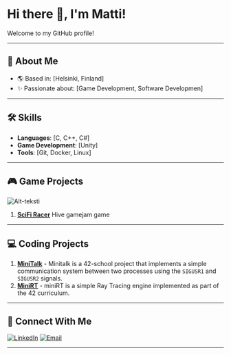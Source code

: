 # Hi there 👋, I'm Matti!

Welcome to my GitHub profile!

---

## 🚀 About Me
- 🌎 Based in: [Helsinki, Finland]
- ✨ Passionate about: [Game Development, Software Developmen]

---

## 🛠️ Skills
- **Languages**: [C, C++, C#]
- **Game Development**: [Unity]
- **Tools**: [Git, Docker, Linux]

---

## 🎮 Game Projects
![Alt-teksti](ScifiRacerGIF.gif)
1. [**SciFi Racer**](https://github.com/MRinkinen/Hive_GameJam_2_SciFi_Racer) Hive gamejam game


---

## 💻 Coding Projects
1. [**MiniTalk**](https://github.com/MRinkinen/ft_minitalk) - Minitalk is a 42-school project that implements a simple communication system between two processes using the `SIGUSR1` and `SIGUSR2` signals.
2. [**MiniRT**](https://github.com/MRinkinen/miniRT_collab) - miniRT is a simple Ray Tracing engine implemented as part of the 42 curriculum.


---

## 📧 Connect With Me
[![LinkedIn](https://img.shields.io/badge/-LinkedIn-blue?style=flat&logo=linkedin)]([https://www.linkedin.com/in/your-linkedin](https://www.linkedin.com/in/matti-rinkinen-6a819322b/))
[![Email](https://img.shields.io/badge/-Email-red?style=flat&logo=gmail)](mailto:mattirinkinen@gmail.com)

---
<!--
# Hi there 👋, I'm [Your Name]!

Welcome to my GitHub profile! I'm a passionate [Your Profession/Role] who loves exploring new technologies and building innovative projects. Feel free to explore my repositories and connect with me!

---

## 🚀 About Me
- 🌎 Based in: [Your Location]
- ✨ Passionate about: [e.g., Game Development, Open Source, AI]
- 🌟 Goals for 2025: [Your professional goals]
- ⚡ Fun Fact: [Something unique about you]

---

## 🛠️ Skills
- **Languages**: [C, C++, C#]
- **Game Development**: [Unity]
- **Tools**: [Git, Docker, Linux]

---

## 🎮 Game Projects
1. [**SciFi Racer**](https://github.com/MRinkinen/Hive_GameJam_2_SciFi_Racer) Hive gamejam game
2. [**Pixel Adventure**](https://github.com/username/pixel-adventure) - A pixel-art platformer created with Godot Engine.
3. [**Racing Rivals**](https://github.com/username/racing-rivals) - A high-speed multiplayer racing game using Unreal Engine.
4. [**Dungeon Crawler**](https://github.com/username/dungeon-crawler) - A procedurally generated dungeon game with roguelike mechanics.
5. [**VR Escape Room**](https://github.com/username/vr-escape-room) - An immersive escape room experience designed for VR platforms.

---

## 💻 Coding Projects
1. [**Task Master**](https://github.com/MRinkinen/ft_minitalk) - Minitalk is a 42-school project that implements a simple communication system between two processes using the `SIGUSR1` and `SIGUSR2` signals.
2. [**Weather Wizard**](https://github.com/username/weather-wizard) - A weather forecasting app using Python and Flask.
3. [**Portfolio Website**](https://github.com/username/portfolio-website) - A personal portfolio site showcasing my work (HTML/CSS/JS).
4. [**Algo Visualizer**](https://github.com/username/algo-visualizer) - A tool for visualizing algorithms like sorting and pathfinding.
5. [**Chat App**](https://github.com/username/chat-app) - A real-time chat application with WebSocket support.

---

## 📧 Connect With Me
[![LinkedIn](https://img.shields.io/badge/-LinkedIn-blue?style=flat&logo=linkedin)]([https://www.linkedin.com/in/your-linkedin](https://www.linkedin.com/in/matti-rinkinen-6a819322b/))
[![Email](https://img.shields.io/badge/-Email-red?style=flat&logo=gmail)](mailto:mattirinkinen@gmail.com)

---

Feel free to explore and reach out if you'd like to collaborate on any projects!
-->

